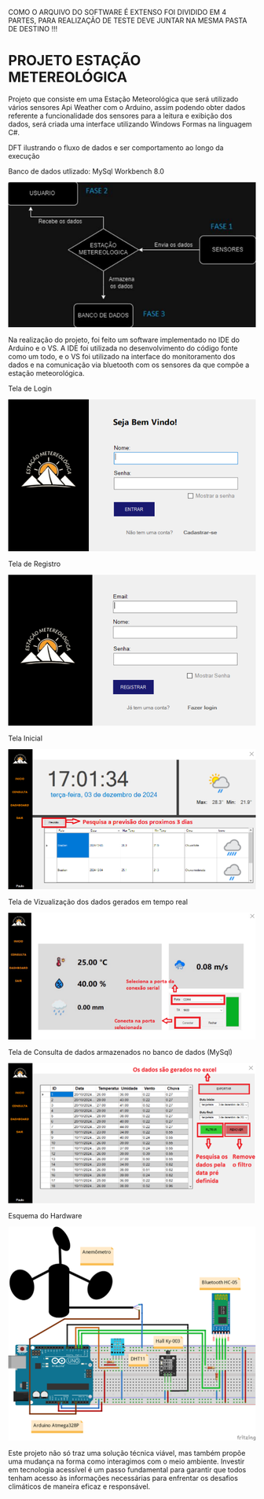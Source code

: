 COMO O ARQUIVO DO SOFTWARE É EXTENSO FOI DIVIDIDO EM 4 PARTES, PARA REALIZAÇÃO DE TESTE DEVE JUNTAR NA MESMA PASTA DE DESTINO !!!

# PROJETO ESTAÇÃO METEREOLÓGICA
Projeto que consiste em uma Estação Meteorológica que será utilizado vários sensores Api Weather com o Arduino, assim podendo obter dados referente a funcionalidade dos sensores para a leitura e exibição dos dados, será criada uma interface utilizando Windows Formas na linguagem C#.


DFT ilustrando o fluxo de dados e ser comportamento ao longo da execução

Banco de dados utlizado: MySql Workbench 8.0

![image](https://github.com/DevPauloV/Projeto-TCC/blob/main/git/dft.PNG)

Na realização do projeto, foi feito um software implementado no IDE do Arduino e o VS. A IDE foi utilizada no desenvolvimento do código fonte como um todo, e o VS foi utilizado na interface do monitoramento dos dados e na comunicação via bluetooth com os sensores da que compõe a estação meteorológica.

Tela de Login

![image](https://github.com/DevPauloV/Projeto-TCC/blob/main/git/login.PNG)

Tela de Registro 

![image](https://github.com/DevPauloV/Projeto-TCC/blob/main/git/registro.PNG)

Tela Inicial

![inicio](https://github.com/DevPauloV/Projeto-TCC/blob/main/git/inicio.PNG)

Tela de Vizualização dos dados gerados em tempo real

![3](https://github.com/DevPauloV/Projeto-TCC/blob/main/git/dados.PNG)

Tela de Consulta de dados armazenados no banco de dados (MySql)

![consulta](https://github.com/DevPauloV/Projeto-TCC/blob/main/git/consulta.PNG)




Esquema do Hardware

![image](https://github.com/DevPauloV/Projeto-TCC/blob/main/git/Imagem4.png)

Este projeto não só traz uma solução técnica viável, mas também propõe uma mudança na forma como interagimos com o meio ambiente. Investir em tecnologia acessível é um passo fundamental para garantir que todos tenham acesso às informações necessárias para enfrentar os desafios climáticos de maneira eficaz e responsável.
